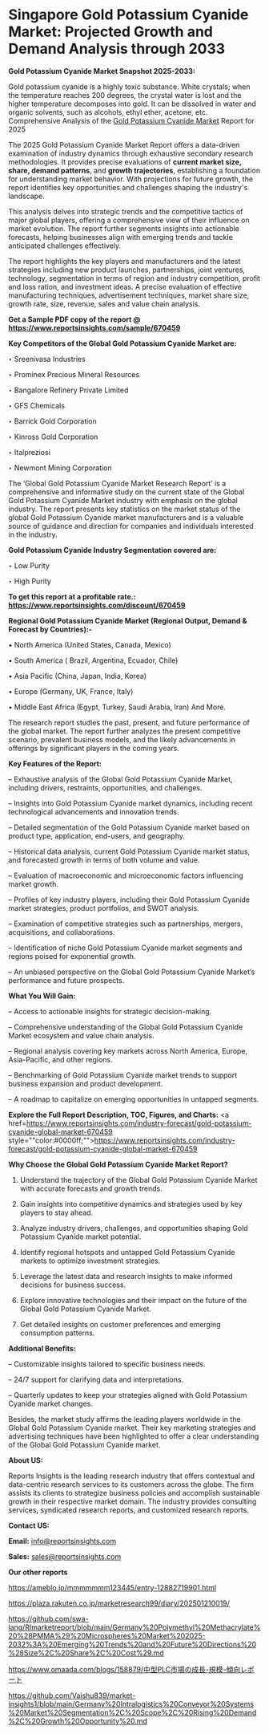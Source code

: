 # Singapore Gold Potassium Cyanide Market: Projected Growth and Demand Analysis through 2033

<strong>Gold Potassium Cyanide Market Snapshot 2025-2033:</strong>

Gold potassium cyanide is a highly toxic substance. White crystals; when the temperature reaches 200 degrees, the crystal water is lost and the higher temperature decomposes into gold. It can be dissolved in water and organic solvents, such as alcohols, ethyl ether, acetone, etc. Comprehensive Analysis of the <a href=https://www.reportsinsights.com/sample/670459>Gold Potassium Cyanide Market</a> Report for 2025

The 2025 Gold Potassium Cyanide Market Report offers a data-driven examination of industry dynamics through exhaustive secondary research methodologies. It provides precise evaluations of <strong>current market size, share, demand patterns</strong>, and <strong>growth trajectories</strong>, establishing a foundation for understanding market behavior. With projections for future growth, the report identifies key opportunities and challenges shaping the industry's landscape.

This analysis delves into strategic trends and the competitive tactics of major global players, offering a comprehensive view of their influence on market evolution. The report further segments insights into actionable forecasts, helping businesses align with emerging trends and tackle anticipated challenges effectively.

The report highlights the key players and manufacturers and the latest strategies including new product launches, partnerships, joint ventures, technology, segmentation in terms of region and industry competition, profit and loss ration, and investment ideas. A precise evaluation of effective manufacturing techniques, advertisement techniques, market share size, growth rate, size, revenue, sales and value chain analysis.

<strong>Get a Sample PDF copy of the report @ <a href=https://www.reportsinsights.com/sample/670459 style=color:#0000ff;>https://www.reportsinsights.com/sample/670459</a></strong>

<strong>Key Competitors of the Global Gold Potassium Cyanide Market are:</strong>

‣ Sreenivasa Industries

‣ Prominex Precious Mineral Resources

‣ Bangalore Refinery Private Limited

‣ GFS Chemicals

‣ Barrick Gold Corporation

‣ Kinross Gold Corporation

‣ Italpreziosi

‣ Newmont Mining Corporation

The ‘Global Gold Potassium Cyanide Market Research Report’ is a comprehensive and informative study on the current state of the Global Gold Potassium Cyanide Market industry with emphasis on the global industry. The report presents key statistics on the market status of the global Gold Potassium Cyanide market manufacturers and is a valuable source of guidance and direction for companies and individuals interested in the industry.

<strong>Gold Potassium Cyanide Industry Segmentation covered are:</strong>

‣ Low Purity

‣ High Purity

<strong>To get this report at a profitable rate.: <a href=https://www.reportsinsights.com/discount/670459 style=color:#0000ff;>https://www.reportsinsights.com/discount/670459</a></strong>

<strong>Regional Gold Potassium Cyanide Market (Regional Output, Demand &amp; Forecast by Countries):-</strong>

• North America (United States, Canada, Mexico)

• South America ( Brazil, Argentina, Ecuador, Chile)

• Asia Pacific (China, Japan, India, Korea)

• Europe (Germany, UK, France, Italy)

• Middle East Africa (Egypt, Turkey, Saudi Arabia, Iran) And More.

The research report studies the past, present, and future performance of the global market. The report further analyzes the present competitive scenario, prevalent business models, and the likely advancements in offerings by significant players in the coming years.

<strong>Key Features of the Report:</strong>

– Exhaustive analysis of the Global Gold Potassium Cyanide Market, including drivers, restraints, opportunities, and challenges.

– Insights into Gold Potassium Cyanide market dynamics, including recent technological advancements and innovation trends.

– Detailed segmentation of the Gold Potassium Cyanide market based on product type, application, end-users, and geography.

– Historical data analysis, current Gold Potassium Cyanide market status, and forecasted growth in terms of both volume and value.

– Evaluation of macroeconomic and microeconomic factors influencing market growth.

– Profiles of key industry players, including their Gold Potassium Cyanide market strategies, product portfolios, and SWOT analysis.

– Examination of competitive strategies such as partnerships, mergers, acquisitions, and collaborations.

– Identification of niche Gold Potassium Cyanide market segments and regions poised for exponential growth.

– An unbiased perspective on the Global Gold Potassium Cyanide Market’s performance and future prospects.

<strong>What You Will Gain:</strong>

– Access to actionable insights for strategic decision-making.

– Comprehensive understanding of the Global Gold Potassium Cyanide Market ecosystem and value chain analysis.

– Regional analysis covering key markets across North America, Europe, Asia-Pacific, and other regions.

– Benchmarking of Gold Potassium Cyanide market trends to support business expansion and product development.

– A roadmap to capitalize on emerging opportunities in untapped segments.

<strong>Explore the Full Report Description, TOC, Figures, and Charts:</strong>
<a href=https://www.reportsinsights.com/industry-forecast/gold-potassium-cyanide-global-market-670459 style=""color:#0000ff;"">https://www.reportsinsights.com/industry-forecast/gold-potassium-cyanide-global-market-670459</a>

<strong>Why Choose the Global Gold Potassium Cyanide Market Report?</strong>

1. Understand the trajectory of the Global Gold Potassium Cyanide Market with accurate forecasts and growth trends.

2. Gain insights into competitive dynamics and strategies used by key players to stay ahead.

3. Analyze industry drivers, challenges, and opportunities shaping Gold Potassium Cyanide market potential.

4. Identify regional hotspots and untapped Gold Potassium Cyanide markets to optimize investment strategies.

5. Leverage the latest data and research insights to make informed decisions for business success.

6. Explore innovative technologies and their impact on the future of the Global Gold Potassium Cyanide Market.

7. Get detailed insights on customer preferences and emerging consumption patterns.

<strong>Additional Benefits:</strong>

– Customizable insights tailored to specific business needs.

– 24/7 support for clarifying data and interpretations.

– Quarterly updates to keep your strategies aligned with Gold Potassium Cyanide market changes.

Besides, the market study affirms the leading players worldwide in the Global Gold Potassium Cyanide market. Their key marketing strategies and advertising techniques have been highlighted to offer a clear understanding of the Global Gold Potassium Cyanide market.

<strong><strong>About US</strong>:</strong>

Reports Insights is the leading research industry that offers contextual and data-centric research services to its customers across the globe. The firm assists its clients to strategize business policies and accomplish sustainable growth in their respective market domain. The industry provides consulting services, syndicated research reports, and customized research reports.

<strong>Contact US:</strong>

<p class=><b>Email:</b> <a href=mailto:info@reportsinsights.com>info@reportsinsights.com</a></p>
<p class=><b>Sales:</b> <a href=mailto:sales@reportsinsights.com>sales@reportsinsights.com</a></p>

<strong>Our other reports</strong>

<a href=https://ameblo.jp/mmmmmmm123445/entry-12882719901.html>https://ameblo.jp/mmmmmmm123445/entry-12882719901.html</a>

<a href=https://plaza.rakuten.co.jp/marketresearch99/diary/202501210019/>https://plaza.rakuten.co.jp/marketresearch99/diary/202501210019/</a>

<a href=https://github.com/swa-lang/RImarketreport/blob/main/Germany%20Polymethyl%20Methacrylate%20%28PMMA%29%20Microspheres%20Market%202025-2032%3A%20Emerging%20Trends%20and%20Future%20Directions%20%28Size%2C%20Share%2C%20Cost%29.md>https://github.com/swa-lang/RImarketreport/blob/main/Germany%20Polymethyl%20Methacrylate%20%28PMMA%29%20Microspheres%20Market%202025-2032%3A%20Emerging%20Trends%20and%20Future%20Directions%20%28Size%2C%20Share%2C%20Cost%29.md</a>

<a href=https://www.omaada.com/blogs/158879/中型PLC市場の成長-規模-傾向レポート>https://www.omaada.com/blogs/158879/中型PLC市場の成長-規模-傾向レポート</a>

<a href=https://github.com/Vaishu839/market-insights1/blob/main/Germany%20Intralogistics%20Conveyor%20Systems%20Market%20Segmentation%2C%20Scope%2C%20Rising%20Demand%2C%20Growth%20Opportunity%20.md>https://github.com/Vaishu839/market-insights1/blob/main/Germany%20Intralogistics%20Conveyor%20Systems%20Market%20Segmentation%2C%20Scope%2C%20Rising%20Demand%2C%20Growth%20Opportunity%20.md</a>
